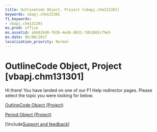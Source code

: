 ```yaml
---
title: OutlineCode Object, Project [vbapj.chm131301]
keywords: vbapj.chm131301
f1_keywords:
- vbapj.chm131301
ms.prod: office
ms.assetid: abb826d0-f83b-4e4b-8831-7db1865cf9e5
ms.date: 06/08/2017
localization_priority: Normal
---
```



# OutlineCode Object, Project [vbapj.chm131301]

Hi there! You have landed on one of our F1 Help redirector pages. Please select the topic you were looking for below.

[OutlineCode Object (Project)](https://msdn.microsoft.com/library/8f75bdd3-ed5b-ed0f-9c3c-85af3a21580c%28Office.15%29.aspx)

[Period Object (Project)](https://msdn.microsoft.com/library/84358c72-024f-e608-9424-8e9c6bad7259%28Office.15%29.aspx)

[!include[Support and feedback](~/includes/feedback-boilerplate.md)]